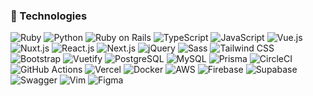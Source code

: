 ### 📘 Technologies
<!-- Backend Languages -->
<!-- Backend Frameworks -->
<!-- Frontend Languages -->
<!-- Frontend Frameworks & Libraries -->
<!-- CSS Frameworks -->
<!-- Databases -->
<!-- CI/CD -->
<!-- DevOps & Hosting -->
<!-- API & Documentation -->
<!-- Development Tools -->
<!-- Design Tools -->
![Ruby](https://img.shields.io/badge/-Ruby-CC342D?style=flat-square&logo=Ruby)
![Python](https://img.shields.io/badge/-Python-3776AB?style=flat-square&logo=Python&logoColor=white)
![Ruby on Rails](https://img.shields.io/badge/-Ruby%20on%20Rails-CC0000?style=flat-square&logo=Ruby+on+Rails)
![TypeScript](https://img.shields.io/badge/-TypeScript-007ACC?style=flat-square&logo=typescript&logoColor=white)
![JavaScript](https://img.shields.io/badge/-JavaScript-yellow?style=flat-square&logo=javascript&logoColor=white)
![Vue.js](https://img.shields.io/badge/-Vue.js-4FC08D?style=flat-square&logo=Vue.js&logoColor=white)
![Nuxt.js](https://img.shields.io/badge/-Nuxt.js-00DC82?style=flat-square&logo=Nuxt.js&logoColor=white)
![React.js](https://img.shields.io/badge/-ReactJs-61DAFB?logo=react&logoColor=white)
![Next.js](https://img.shields.io/badge/next.js-000000?logo=nextdotjs&logoColor=white)
![jQuery](https://img.shields.io/badge/-Jquery-0769AD.svg?logo=jquery&style=flat-square)
![Sass](https://img.shields.io/badge/Sass-CC6699?style=flat-square&logo=sass&logoColor=white)
![Tailwind CSS](https://img.shields.io/badge/-Tailwind%20CSS-06B6D4?style=flat-square&logo=Tailwind+CSS&logoColor=white)
![Bootstrap](https://img.shields.io/badge/-Bootstrap-563D7C.svg?logo=bootstrap&style=flat&logoColor=white)
![Vuetify](https://img.shields.io/badge/Vuetify-1867C0?style=flat-square&logo=vuetify&logoColor=white)
![PostgreSQL](https://img.shields.io/badge/-PostgreSQL-336791.svg?logo=postgresql&style=flat&logoColor=white)
![MySQL](https://img.shields.io/badge/-MySQL-4479A1?style=flat-square&logo=mysql&logoColor=white)
![Prisma](https://img.shields.io/badge/-Prisma-3982CE?style=flat-square&logo=Prisma&logoColor=white)
![CircleCI](https://img.shields.io/badge/circle%20ci-%23161616.svg?logo=circleci&logoColor=white)
![GitHub Actions](https://img.shields.io/badge/-GitHub%20Actions-2088FF?style=flat-square&logo=github-actions&logoColor=white)
![Vercel](https://img.shields.io/badge/-Vercel-black?style=flat-square&logo=vercel&logoColor=white)
![Docker](https://img.shields.io/badge/-Docker-2496ED?style=flat-square&logo=docker&logoColor=white)
![AWS](https://img.shields.io/badge/Amazon%20AWS-232F3E?style=flat-square&logo=amazon-aws)
![Firebase](https://img.shields.io/badge/Firebase-039BE5?logo=Firebase&logoColor=white)
![Supabase](https://img.shields.io/badge/-Supabase-3ECF8E?style=flat-square&logo=Supabase&logoColor=white)
![Swagger](https://img.shields.io/badge/Swagger-85EA2D?style=flat-square&logo=Swagger&logoColor=white)
![Vim](https://img.shields.io/badge/VIM-%2311AB00.svg?&style=flat-square&logo=vim&logoColor=white)
![Figma](https://img.shields.io/badge/figma-%23F24E1E.svg?logo=figma&logoColor=white)

<!--  <p align="left"> 
  <img alt="Top Langs" height="150px" src="https://github-readme-stats.vercel.app/api/top-langs/?username=TakKoubu&layout=compact&show_icons=true" />
  <img alt="github stats" height="150px" src="https://github-readme-stats.vercel.app/api?username=TakKoubu&show_icons=ture" />
</p>  -->

<!--  取り扱い説明書  https://zenn.dev/a_ichi1/articles/0411396e6b887d  -->
